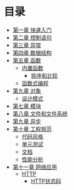# 目录

- [第一章 快速入门](01_quick_start/README.md)
- [第二章 控制语句](02_control_flow/README.md)
- [第三章 异常](03_exceptions/README.md)
- [第四章 数据结构](04_data_structure/README.md)
- [第五章 函数](05_functions/README.md)
  - [内置函数]()
    - [排序和比较](05_functions/build-in_functions/sort.md)
  - [函数式编程](05_functions/functional_programming/README.md)
- [第九章 对象](06_objects/README.md)
  - [设计模式](06_objects/design_patterns/README.md)
- [第七章 模块](07_modules/README.md)
- [第八章 文件和文件系统](08_files_and_file_system/README.md)
- [第九章 异步](09_async/README.md)
- [第十章 工程规范](10_engineering/README.md)
  - [代码风格](10_engineering/code_style/README.md)
  - [单元测试](10_engineering/unittest/README.md)
  - [文档](10_engineering/documentation/README.md)
  - [性能分析](10_engineering/profiling/README.md)
- [第十一章 网络应用](11_network/README.md)
  - [HTTP]()
    - [HTTP状态码](11_network/http/status_code.md)
